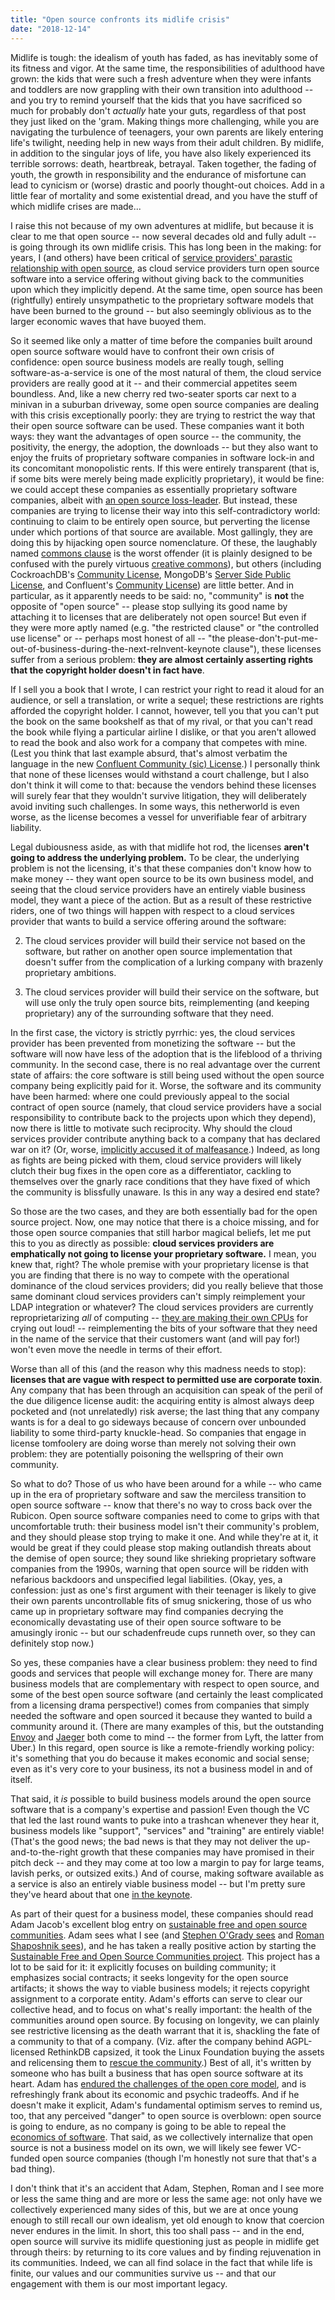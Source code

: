 ```yaml
---
title: "Open source confronts its midlife crisis"
date: "2018-12-14"
---
```


Midlife is tough: the idealism of youth has faded, as has inevitably some of its fitness and vigor. At the same time, the responsibilities of adulthood have grown: the kids that were such a fresh adventure when they were infants and toddlers are now grappling with their own transition into adulthood -- and you try to remind yourself that the kids that you have sacrificed so much for probably don't _actually_ hate your guts, regardless of that post they just liked on the 'gram. Making things more challenging, while you are navigating the turbulence of teenagers, your own parents are likely entering life's twilight, needing help in new ways from their adult children. By midlife, in addition to the singular joys of life, you have also likely experienced its terrible sorrows: death, heartbreak, betrayal. Taken together, the fading of youth, the growth in responsibility and the endurance of misfortune can lead to cynicism or (worse) drastic and poorly thought-out choices. Add in a little fear of mortality and some existential dread, and you have the stuff of which midlife crises are made...

I raise this not because of my own adventures at midlife, but because it is clear to me that open source -- now several decades old and fully adult -- is going through its own midlife crisis. This has long been in the making: for years, I (and others) have been critical of [service providers' parastic relationship with open source](https://www.slideshare.net/bcantrill/leaping-the-chasm-from-proprietary-to-open-a-survivors-guide/11), as cloud service providers turn open source software into a service offering without giving back to the communities upon which they implicitly depend. At the same time, open source has been (rightfully) entirely unsympathetic to the proprietary software models that have been burned to the ground -- but also seemingly oblivious as to the larger economic waves that have buoyed them.

So it seemed like only a matter of time before the companies built around open source software would have to confront their own crisis of confidence: open source business models are really tough, selling software-as-a-service is one of the most natural of them, the cloud service providers are really good at it -- and their commercial appetites seem boundless. And, like a new cherry red two-seater sports car next to a minivan in a suburban driveway, some open source companies are dealing with this crisis exceptionally poorly: they are trying to restrict the way that their open source software can be used. These companies want it both ways: they want the advantages of open source -- the community, the positivity, the energy, the adoption, the downloads -- but they also want to enjoy the fruits of proprietary software companies in software lock-in and its concomitant monopolistic rents. If this were entirely transparent (that is, if some bits were merely being made explicitly proprietary), it would be fine: we could accept these companies as essentially proprietary software companies, albeit with [an open source loss-leader](http://dtrace.org/blogs/bmc/2004/08/28/the-economics-of-software/). But instead, these companies are trying to license their way into this self-contradictory world: continuing to claim to be entirely open source, but perverting the license under which portions of that source are available. Most gallingly, they are doing this by hijacking open source nomenclature. Of these, the laughably named [commons clause](https://commonsclause.com/) is the worst offender (it is plainly designed to be confused with the purely virtuous [creative commons](https://creativecommons.org/)), but others (including CockroachDB's [Community License](https://www.cockroachlabs.com/cockroachdb-community-license/), MongoDB's [Server Side Public License](https://www.mongodb.com/licensing/server-side-public-license), and Confluent's [Community License](https://www.confluent.io/confluent-community-license)) are little better. And in particular, as it apparently needs to be said: no, "community" is **not** the opposite of "open source" -- please stop sullying its good name by attaching it to licenses that are deliberately not open source! But even if they were more aptly named (e.g. "the restricted clause" or "the controlled use license" or -- perhaps most honest of all -- "the please-don't-put-me-out-of-business-during-the-next-reInvent-keynote clause"), these licenses suffer from a serious problem: **they are almost certainly asserting rights that the copyright holder doesn't in fact have**.

If I sell you a book that I wrote, I can restrict your right to read it aloud for an audience, or sell a translation, or write a sequel; these restrictions are rights afforded the copyright holder. I cannot, however, tell you that you can't put the book on the same bookshelf as that of my rival, or that you can't read the book while flying a particular airline I dislike, or that you aren't allowed to read the book and also work for a company that competes with mine. (Lest you think that last example absurd, that's almost verbatim the language in the new [Confluent Community (sic) License](https://www.confluent.io/confluent-community-license).) I personally think that none of these licenses would withstand a court challenge, but I also don't think it will come to that: because the vendors behind these licenses will surely fear that they wouldn't survive litigation, they will deliberately avoid inviting such challenges. In some ways, this netherworld is even worse, as the license becomes a vessel for unverifiable fear of arbitrary liability.

Legal dubiousness aside, as with that midlife hot rod, the licenses **aren't going to address the underlying problem.** To be clear, the underlying problem is not the licensing, it's that these companies don't know how to make money -- they want open source to be its own business model, and seeing that the cloud service providers have an entirely viable business model, they want a piece of the action. But as a result of these restrictive riders, one of two things will happen with respect to a cloud services provider that wants to build a service offering around the software:

2. The cloud services provider will build their service not based on the software, but rather on another open source implementation that doesn't suffer from the complication of a lurking company with brazenly proprietary ambitions.
    
3. The cloud services provider will build their service on the software, but will use only the truly open source bits, reimplementing (and keeping proprietary) any of the surrounding software that they need.
    

In the first case, the victory is strictly pyrrhic: yes, the cloud services provider has been prevented from monetizing the software -- but the software will now have less of the adoption that is the lifeblood of a thriving community. In the second case, there is no real advantage over the current state of affairs: the core software is still being used without the open source company being explicitly paid for it. Worse, the software and its community have been harmed: where one could previously appeal to the social contract of open source (namely, that cloud service providers have a social responsibility to contribute back to the projects upon which they depend), now there is little to motivate such reciprocity. Why should the cloud services provider contribute anything back to a company that has declared war on it? (Or, worse, [implicitly accused it of malfeasance](https://techcrunch.com/2018/11/29/the-crusade-against-open-source-abuse/).) Indeed, as long as fights are being picked with them, cloud service providers will likely clutch their bug fixes in the open core as a differentiator, cackling to themselves over the gnarly race conditions that they have fixed of which the community is blissfully unaware. Is this in any way a desired end state?

So those are the two cases, and they are both essentially bad for the open source project. Now, one may notice that there is a choice missing, and for those open source companies that still harbor magical beliefs, let me put this to you as directly as possible: **cloud services providers are emphatically not going to license your proprietary software.** I mean, you knew that, right? The whole premise with your proprietary license is that you are finding that there is no way to compete with the operational dominance of the cloud services providers; did you really believe that those same dominant cloud services providers can't simply reimplement your LDAP integration or whatever? The cloud services providers are currently reproprietarizing _all_ of computing -- [they are making their own CPUs](https://www.wired.com/story/new-amazon-chips-cloud-computing/) for crying out loud! -- reimplementing the bits of your software that they need in the name of the service that their customers want (and will pay for!) won't even move the needle in terms of their effort.

Worse than all of this (and the reason why this madness needs to stop): **licenses that are vague with respect to permitted use are corporate toxin**. Any company that has been through an acquisition can speak of the peril of the due diligence license audit: the acquiring entity is almost always deep pocketed and (not unrelatedly) risk averse; the last thing that any company wants is for a deal to go sideways because of concern over unbounded liability to some third-party knuckle-head. So companies that engage in license tomfoolery are doing worse than merely not solving their own problem: they are potentially poisoning the wellspring of their own community.

So what to do? Those of us who have been around for a while -- who came up in the era of proprietary software and saw the merciless transition to open source software -- know that there's no way to cross back over the Rubicon. Open source software companies need to come to grips with that uncomfortable truth: their business model isn't their community's problem, and they should please stop trying to make it one. And while they're at it, it would be great if they could please stop making outlandish threats about the demise of open source; they sound like shrieking proprietary software companies from the 1990s, warning that open source will be ridden with nefarious backdoors and unspecified legal liabilities. (Okay, yes, a confession: just as one's first argument with their teenager is likely to give their own parents uncontrollable fits of smug snickering, those of us who came up in proprietary software may find companies decrying the economically devastating use of their open source software to be amusingly ironic -- but our schadenfreude cups runneth over, so they can definitely stop now.)

So yes, these companies have a clear business problem: they need to find goods and services that people will exchange money for. There are many business models that are complementary with respect to open source, and some of the best open source software (and certainly the least complicated from a licensing drama perspective!) comes from companies that simply needed the software and open sourced it because they wanted to build a community around it. (There are many examples of this, but the outstanding [Envoy](https://www.envoyproxy.io/) and [Jaeger](https://www.jaegertracing.io/) both come to mind -- the former from Lyft, the latter from Uber.) In this regard, open source is like a remote-friendly working policy: it's something that you do because it makes economic and social sense; even as it's very core to your business, its not a business model in and of itself.

That said, it _is_ possible to build business models around the open source software that is a company's expertise and passion! Even though the VC that led the last round wants to puke into a trashcan whenever they hear it, business models like "support", "services" and "training" are entirely viable! (That's the good news; the bad news is that they may not deliver the up-and-to-the-right growth that these companies may have promised in their pitch deck -- and they may come at too low a margin to pay for large teams, lavish perks, or outsized exits.) And of course, making software available as a service is also an entirely viable business model -- but I'm pretty sure they've heard about that one [in the keynote](https://twitter.com/bcantrill/status/1067871017006071808).

As part of their quest for a business model, these companies should read Adam Jacob's excellent blog entry on [sustainable free and open source communities](https://medium.com/sustainable-free-and-open-source-communities/we-need-sustainable-free-and-open-source-communities-edf92723d619). Adam sees what I see (and [Stephen O'Grady sees](https://redmonk.com/sogrady/2018/09/10/tragedy-of-the-commons-clause/) and [Roman Shaposhnik sees](https://medium.com/@rhatr/is-it-time-for-cloud-native-open-source-db0ad6e695e5)), and he has taken a really positive action by starting the [Sustainable Free and Open Source Communities project](https://sfosc.org/). This project has a lot to be said for it: it explicitly focuses on building community; it emphasizes social contracts; it seeks longevity for the open source artifacts; it shows the way to viable business models; it rejects copyright assignment to a corporate entity. Adam's efforts can serve to clear our collective head, and to focus on what's really important: the health of the communities around open source. By focusing on longevity, we can plainly see restrictive licensing as the death warrant that it is, shackling the fate of a community to that of a company. (Viz. after the company behind AGPL-licensed RethinkDB capsized, it took the Linux Foundation buying the assets and relicensing them to [rescue the community](https://www.joyent.com/blog/the-liberation-of-rethinkdb).) Best of all, it's written by someone who has built a business that has open source software at its heart. Adam has [endured the challenges of the open core model](https://sfosc.org/sfosc-book/motivations/), and is refreshingly frank about its economic and psychic tradeoffs. And if he doesn't make it explicit, Adam's fundamental optimism serves to remind us, too, that any perceived "danger" to open source is overblown: open source is going to endure, as no company is going to be able to repeal the [economics of software](http://dtrace.org/blogs/bmc/2004/12/16/the-economics-of-software-redux/). That said, as we collectively internalize that open source is not a business model on its own, we will likely see fewer VC-funded open source companies (though I'm honestly not sure that that's a bad thing).

I don't think that it's an accident that Adam, Stephen, Roman and I see more or less the same thing and are more or less the same age: not only have we collectively experienced many sides of this, but we are at once young enough to still recall our own idealism, yet old enough to know that coercion never endures in the limit. In short, this too shall pass -- and in the end, open source will survive its midlife questioning just as people in midlife get through theirs: by returning to its core values and by finding rejuvenation in its communities. Indeed, we can all find solace in the fact that while life is finite, our values and our communities survive us -- and that our engagement with them is our most important legacy.
